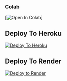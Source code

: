 
                                      
                                      
                                      
                                    

### Colab
[![Open In Colab](https://colab.research.google.com/assets/colab-badge.svg)]

## Deploy To Heroku

[![Deploy To Heroku](https://www.herokucdn.com/deploy/button.svg)](https://dashboard.heroku.com/new?button-url=https://github.com/&template=https://github.com/nitinyadav798906/Master-v2)



## Deploy To Render

[![Deploy to Render](https://render.com/images/deploy-to-render-button.svg)](https://render.com/deploy?repo=https://github.com/nitinyadav798906/Master-v2)
